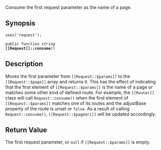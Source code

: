Consume the first request parameter as the name of a page.

## Synopsis

<code>uses('request');</code>

<code>public function <i>string</i> <b>[[Request]]::consume</b>()</code>

## Description

Moves the first parameter from `[[Request::$params]]` to the `[[Request::$page]]` array and
returns it.
This has the effect of indicating that the first element of `[[Request::$params]]` is the
name of a page or matches some other kind of defined route.
For example, the `[[Router]]` class will call `Request::consume()` when the first element of
`[[Request::$params]]` matches one of its routes and the adjustBase property of the
route is unset or `false`.
As a result of calling `Request::consume()`, `[[Request::$pageUri]]` will be updated
accordingly.

## Return Value

The first request parameter, or `null` if `[[Request::$params]]` is empty.

